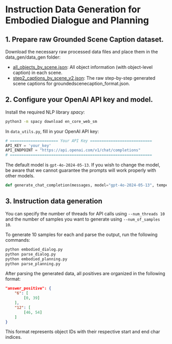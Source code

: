 # Instruction Data Generation for Embodied Dialogue and Planning

## 1. Prepare raw Grounded Scene Caption dataset.

Download the necessary raw processed data files and place them in the data_gen/data_gen folder:

- [all_objects_by_scene.json](https://huggingface.co/datasets/ShuaiYang03/Grounded_3D_LLM_with_Referent_Tokens_Dataset/blob/main/raw_langdata/all_objects_by_scene.json): All object information (with object-level caption) in each scene.
- [step2_captions_by_scene_v2.json](https://huggingface.co/datasets/ShuaiYang03/Grounded_3D_LLM_with_Referent_Tokens_Dataset/blob/main/raw_langdata/step2_captions_by_scene_v2.json): The raw step-by-step generated scene captions for groundedscenecaption_format.json.

## 2. Configure your OpenAI API key and model.

Install the required NLP library *spacy*:
```sh
python3 -m spacy download en_core_web_sm 
```

In `data_utils.py`, fill in your OpenAI API key:

```python
# ===================== Your API Key ===========================
API_KEY = 'your_key'
API_ENDPOINT = "https://api.openai.com/v1/chat/completions"
# ==============================================================
```

The default model is `gpt-4o-2024-05-13`. If you wish to change the model, be aware that we cannot guarantee the prompts will work properly with other models.

```python
def generate_chat_completion(messages, model="gpt-4o-2024-05-13", temperature=1, max_tokens=None):
```

## 3. Instruction data generation

You can specify the number of threads for API calls using `--num_threads 10` and the number of samples you want to generate using `--num_of_samples 10`.

To generate 10 samples for each and parse the output, run the following commands:

```sh
python embodied_dialog.py
python parse_dialog.py
python embodied_planning.py
python parse_planning.py
```

After parsing the generated data, all positives are organized in the following format:

```json
"answer_positive": {
    "6": [
        [0, 39]
    ],
    "12": [
        [46, 54]
    ]
}
```

This format represents object IDs with their respective start and end char indices.
